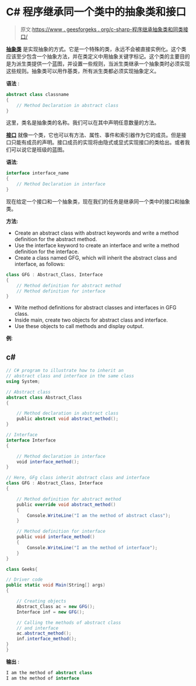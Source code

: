 # C# 程序继承同一个类中的抽象类和接口

> 原文:[https://www . geesforgeks . org/c-sharp-程序继承抽象类和同类接口/](https://www.geeksforgeeks.org/c-sharp-program-to-inherit-an-abstract-class-and-interface-in-the-same-class/)

[**抽象类**](https://www.geeksforgeeks.org/c-sharp-abstract-classes/) 是实现抽象的方式。它是一个特殊的类，永远不会被直接实例化。这个类应该至少包含一个抽象方法，并在类定义中用抽象关键字标记。这个类的主要目的是为派生类提供一个蓝图，并设置一些规则，当派生类继承一个抽象类时必须实现这些规则。抽象类可以用作基类，所有派生类都必须实现抽象定义。

**语法** :

```cs
abstract class classname
{
    // Method Declaration in abstract class
}
```

这里，类名是抽象类的名称。我们可以在其中声明任意数量的方法。

[**接口**](https://www.geeksforgeeks.org/c-sharp-interface/) 就像一个类，它也可以有方法、属性、事件和索引器作为它的成员。但是接口只能有成员的声明。接口成员的实现将由隐式或显式实现接口的类给出。或者我们可以说它是班级的蓝图。

**语法**:

```cs
interface interface_name
{
    // Method Declaration in interface
}
```

现在给定一个接口和一个抽象类，现在我们的任务是继承同一个类中的接口和抽象类。

**方法:**

*   Create an abstract class with abstract keywords and write a method definition for the abstract method.
*   Use the interface keyword to create an interface and write a method definition for the interface.
*   Create a class named GFG, which will inherit the abstract class and interface, as follows:

```cs
class GFG : Abstract_Class, Interface
{
    // Method definition for abstract method
    // Method definition for interface
}
```

*   Write method definitions for abstract classes and interfaces in GFG class.
*   Inside main, create two objects for abstract class and interface.
*   Use these objects to call methods and display output.

**例**:

## c#

```cs
// C# program to illustrate how to inherit an
// abstract class and interface in the same class
using System;

// Abstract class
abstract class Abstract_Class
{

    // Method declaration in abstract class
    public abstract void abstract_method();
}

// Interface
interface Interface
{

    // Method declaration in interface
    void interface_method();
}

// Here, GFg class inherit abstract class and interface
class GFG : Abstract_Class, Interface
{

    // Method definition for abstract method
    public override void abstract_method()
    {
        Console.WriteLine("I am the method of abstract class");
    }

    // Method definition for interface
    public void interface_method()
    {
        Console.WriteLine("I am the method of interface");
    }
}

class Geeks{

// Driver code
public static void Main(String[] args)
{

    // Creating objects
    Abstract_Class ac = new GFG();
    Interface inf = new GFG();

    // Calling the methods of abstract class
    // and interface
    ac.abstract_method();
    inf.interface_method();
}
}
```

**输出** :

```cs
I am the method of abstract class
I am the method of interface
```